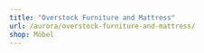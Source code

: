 ```yaml
---
title: "Overstock Furniture and Mattress"
url: /aurora/overstock-furniture-and-mattress/
shop: Möbel
---
```

